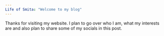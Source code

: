 ```yaml
---
Life of Smita: "Welcome to my blog"
---
```


Thanks for visiting my website. I plan to go over who I am, what my interests are and also plan to share some of my socials in this post.
